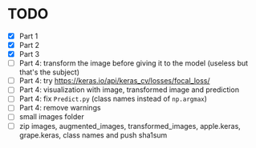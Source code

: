# TODO

- [X] Part 1
- [X] Part 2
- [X] Part 3
- [ ] Part 4: transform the image before giving it to the model (useless but that's the subject)
- [ ] Part 4: try https://keras.io/api/keras_cv/losses/focal_loss/
- [ ] Part 4: visualization with image, transformed image and prediction
- [ ] Part 4: fix `Predict.py` (class names instead of `np.argmax`)
- [ ] Part 4: remove warnings
- [ ] small images folder
- [ ] zip images, augmented_images, transformed_images, apple.keras, grape.keras, class names and push sha1sum
